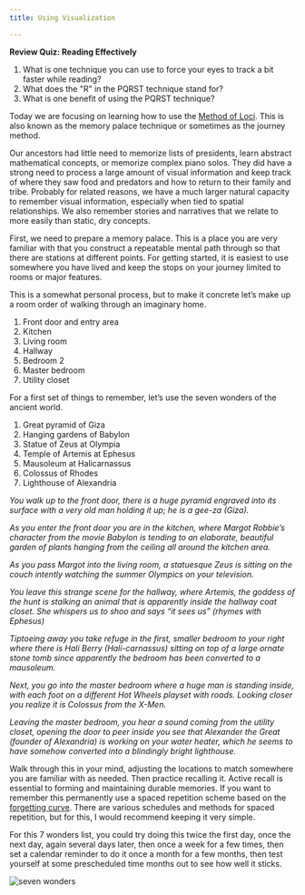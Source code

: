 ```yaml
---
title: Using Visualization

---
```


**Review Quiz: Reading Effectively**

1. What is one technique you can use to force your eyes to track a bit faster while reading?
2. What does the "R" in the PQRST technique stand for?
3. What is one benefit of using the PQRST technique?

Today we are focusing on learning how to use the [Method of Loci](https://en.wikipedia.org/wiki/Method_of_loci). This is also known as the memory palace technique or sometimes as the journey method.

Our ancestors had little need to memorize lists of presidents, learn abstract mathematical concepts, or memorize complex piano solos. They did have a strong need to process a large amount of visual information and keep track of where they saw food and predators and how to return to their family and tribe.   Probably for related reasons, we have a much larger natural capacity to remember visual information, especially when tied to spatial relationships.  We also remember stories and narratives that we relate to more easily than static, dry concepts. 

First, we need to prepare a memory palace. This is a place you are very familiar with that you construct a repeatable mental path through so that there are stations at different points. For getting started, it is easiest to use somewhere you have lived and keep the stops on your journey limited to rooms or major features. 

This is a somewhat personal process, but to make it concrete let’s make up a room order of walking through an imaginary home.



1. Front door and entry area
2. Kitchen
3. Living room
4. Hallway
5. Bedroom 2
6. Master bedroom
7. Utility closet

For a first set of things to remember, let’s use the seven wonders of the ancient world.



1. Great pyramid of Giza
2. Hanging gardens of Babylon
3. Statue of Zeus at Olympia
4. Temple of Artemis at Ephesus
5. Mausoleum at Halicarnassus
6. Colossus of Rhodes
7. Lighthouse of Alexandria

_You walk up to the front door, there is a huge pyramid engraved into its surface with a very old man holding it up; he is a gee-za (Giza)._

_As you enter the front door you are in the kitchen, where Margot Robbie’s character from the movie Babylon is tending to an elaborate, beautiful garden of plants hanging from the ceiling all around the kitchen area._

_As you pass Margot into the living room, a statuesque Zeus is sitting on the couch intently watching the summer Olympics on your television._

_You leave this strange scene for the hallway, where Artemis, the goddess of the hunt is stalking an animal that is apparently inside the hallway coat closet. She whispers us to shoo and says “it sees us” (rhymes with Ephesus)_

_Tiptoeing away you take refuge in the first, smaller bedroom to your right where there is Hali Berry (Hali-carnassus) sitting on top of a large ornate stone tomb since apparently the bedroom has been converted to a mausoleum._

_Next, you go into the master bedroom where a huge man is standing inside, with each foot on a different Hot Wheels playset with roads. Looking closer you realize it is Colossus from the X-Men._

_Leaving the master bedroom, you hear a sound coming from the utility closet, opening the door to peer inside you see that Alexander the Great (founder of Alexandria) is working on your water heater, which he seems to have somehow converted into a blindingly bright lighthouse._

Walk through this in your mind, adjusting the locations to match somewhere you are familiar with as needed. Then practice recalling it. Active recall is essential to forming and maintaining durable memories.  If you want to remember this permanently use a spaced repetition scheme based on the [forgetting curve](https://en.wikipedia.org/wiki/Forgetting_curve). There are various schedules and methods for spaced repetition, but for this, I would recommend keeping it very simple. 

For this 7 wonders list, you could try doing this twice the first day, once the next day, again several days later, then once a week for a few times, then set a calendar reminder to do it once a month for a few months, then test yourself at some prescheduled time months out to see how well it sticks.


![seven wonders](app/static/seven_wonders_journey.png "Memory palace route for the seven wonders")

